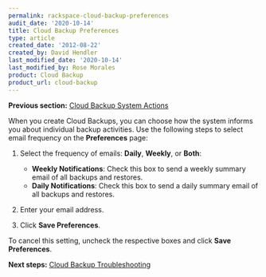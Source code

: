 ```yaml
---
permalink: rackspace-cloud-backup-preferences
audit_date: '2020-10-14'
title: Cloud Backup Preferences
type: article
created_date: '2012-08-22'
created_by: David Hendler
last_modified_date: '2020-10-14'
last_modified_by: Rose Morales
product: Cloud Backup
product_url: cloud-backup
---
```


**Previous section:** [Cloud Backup System Actions](https://docs-ospc.rackspace.com/support/how-to/cloud-backup/rackspace-cloud-backup-system-actions)

When you create Cloud Backups, you can choose how the system informs you about individual
backup activities. Use the following steps to select email frequency on the **Preferences** page:

1. Select the frequency of emails: **Daily**, **Weekly**, or **Both**:

    - **Weekly Notifications**: Check this box to send a weekly summary
        email of all backups and restores.
    - **Daily Notifications**: Check this box to send a daily summary
        email of all backups and restores.

2. Enter your email address.

3. Click **Save Preferences**.

To cancel this setting, uncheck the respective boxes and click **Save
Preferences**.

**Next steps:** [Cloud Backup Troubleshooting](https://docs-ospc.rackspace.com/support/how-to/cloud-backup/cloud-backup-troubleshooting)
